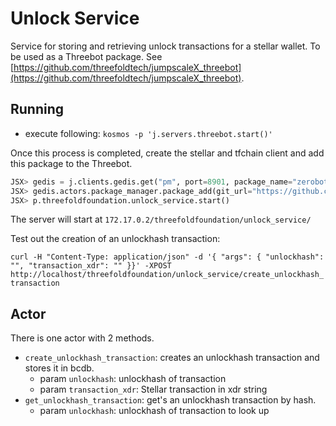 # Unlock Service

Service for storing and retrieving unlock transactions for a stellar wallet.
To be used as a Threebot package. See [https://github.com/threefoldtech/jumpscaleX_threebot](https://github.com/threefoldtech/jumpscaleX_threebot).

## Running

- execute following:
`kosmos -p 'j.servers.threebot.start()'`

Once this process is completed, create the stellar and tfchain client and add this package to the Threebot.

```python
JSX> gedis = j.clients.gedis.get("pm", port=8901, package_name="zerobot.packagemanager")
JSX> gedis.actors.package_manager.package_add(git_url="https://github.com/threefoldfoundation/tft-stellar/tree/master/ThreeBotPackages/unlock-service", install_kwargs={"domain": "testnet.threefoldtoken.io"})
JSX> p.threefoldfoundation.unlock_service.start()
```

The server will start at `172.17.0.2/threefoldfoundation/unlock_service/`

Test out the creation of an unlockhash transaction:

`curl -H "Content-Type: application/json" -d '{ "args": { "unlockhash": "", "transaction_xdr": "" }}' -XPOST http://localhost/threefoldfoundation/unlock_service/create_unlockhash_transaction`

## Actor

There is one actor with 2 methods.

- `create_unlockhash_transaction`: creates an unlockhash transaction and stores it in bcdb.
  - param `unlockhash`: unlockhash of transaction
  - param `transaction_xdr`: Stellar transaction in xdr string
- `get_unlockhash_transaction`: get's an unlockhash transaction by hash.
  - param `unlockhash`: unlockhash of transaction to look up
